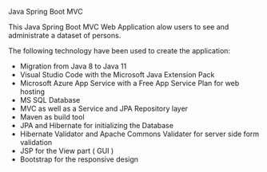 Java Spring Boot MVC

This Java Spring Boot MVC Web Application alow users to see and administrate a dataset of persons.

The following technology have been used to create the application: 

- Migration from Java 8 to Java 11
- Visual Studio Code with the Microsoft Java Extension Pack
- Microsoft Azure App Service with a Free App Service Plan for web hosting
- MS SQL Database
- MVC as well as a Service and JPA Repository layer
- Maven as build tool
- JPA and Hibernate for initializing the Database
- Hibernate Validator and Apache Commons Validater for server side form validation
- JSP for the View part ( GUI )
- Bootstrap for the responsive design
